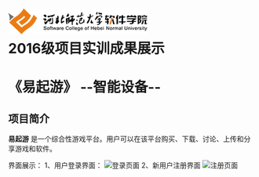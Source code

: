 ![image](https://github.com/syfan7561/Software-Engineering/blob/master/Project/image/logo.png)  
2016级项目实训成果展示
==
《易起游》 --智能设备--
==  
项目简介
---
**易起游**
是一个综合性游戏平台。用户可以在该平台购买、下载、讨论、上传和分享游戏和软件。

界面展示：
1、用户登录界面：
<img src="https://github.com/Kingcool759/2016_android_YiQiYou/blob/master/Project/imgs/login.png" width="378" alt="登录页面">
2、新用户注册界面
<img src="https://github.com/Kingcool759/2016_android_YiQiYou/blob/master/Project/imgs/register.png" width="378" alt="注册页面">
